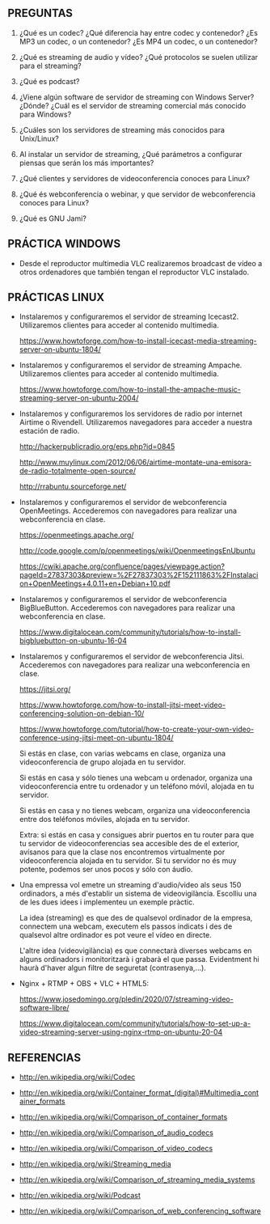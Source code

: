 ﻿PREGUNTAS
---------

 01. ¿Qué es un codec? ¿Qué diferencia hay entre codec y contenedor? ¿Es MP3 un codec, o un contenedor? ¿Es MP4 un codec, o un contenedor?

 02. ¿Qué es streaming de audio y vídeo? ¿Qué protocolos se suelen utilizar para el streaming?

 03. ¿Qué es podcast?

 04. ¿Viene algún software de servidor de streaming con Windows Server? ¿Dónde? ¿Cuál es el servidor de streaming comercial más conocido para Windows?

 05. ¿Cuáles son los servidores de streaming más conocidos para Unix/Linux?

 06. Al instalar un servidor de streaming, ¿Qué parámetros a configurar piensas que serán los más importantes?

 07. ¿Qué clientes y servidores de videoconferencia conoces para Linux?

 08. ¿Qué és webconferencia o webinar, y que servidor de webconferencia conoces para Linux?
 
 09. ¿Qué es GNU Jami?





PRÁCTICA WINDOWS
----------------

  - Desde el reproductor multimedia VLC realizaremos broadcast de vídeo a otros ordenadores que también tengan el reproductor VLC instalado.





PRÁCTICAS LINUX
---------------

  - Instalaremos y configuraremos el servidor de streaming Icecast2. Utilizaremos clientes para acceder al contenido multimedia.
    
    <https://www.howtoforge.com/how-to-install-icecast-media-streaming-server-on-ubuntu-1804/>

  - Instalaremos y configuraremos el servidor de streaming Ampache. Utilizaremos clientes para acceder al contenido multimedia.

    <https://www.howtoforge.com/how-to-install-the-ampache-music-streaming-server-on-ubuntu-2004/>

  - Instalaremos y configuraremos los servidores de radio por internet Airtime o Rivendell. Utilizaremos navegadores para acceder a nuestra estación de radio.

    <http://hackerpublicradio.org/eps.php?id=0845>

    <http://www.muylinux.com/2012/06/06/airtime-montate-una-emisora-de-radio-totalmente-open-source/>

    <http://rrabuntu.sourceforge.net/>

  - Instalaremos y configuraremos el servidor de webconferencia OpenMeetings. Accederemos con navegadores para realizar una webconferencia en clase.

    <https://openmeetings.apache.org/>

    <http://code.google.com/p/openmeetings/wiki/OpenmeetingsEnUbuntu>

    <https://cwiki.apache.org/confluence/pages/viewpage.action?pageId=27837303&preview=%2F27837303%2F152111863%2FInstalacion+OpenMeetings+4.0.11+en+Debian+10.pdf>
    
  - Instalaremos y configuraremos el servidor de webconferencia BigBlueButton. Accederemos con navegadores para realizar una webconferencia en clase.

    <https://www.digitalocean.com/community/tutorials/how-to-install-bigbluebutton-on-ubuntu-16-04>

  - Instalaremos y configuraremos el servidor de webconferencia Jitsi. Accederemos con navegadores para realizar una webconferencia en clase.

    <https://jitsi.org/>

    <https://www.howtoforge.com/how-to-install-jitsi-meet-video-conferencing-solution-on-debian-10/>
    
    <https://www.howtoforge.com/tutorial/how-to-create-your-own-video-conference-using-jitsi-meet-on-ubuntu-1804/>

    Si estás en clase, con varias webcams en clase, organiza una videoconferencia de grupo alojada en tu servidor.

    Si estás en casa y sólo tienes una webcam u ordenador, organiza una videoconferencia entre tu ordenador y un teléfono móvil, alojada en tu servidor.

    Si estás en casa y no tienes webcam, organiza una videoconferencia entre dos teléfonos móviles, alojada en tu servidor.

    Extra: si estás en casa y consigues abrir puertos en tu router para que tu servidor de videoconferencias sea accesible des de el exterior, avísanos para que la clase nos encontremos virtualmente por videoconferencia alojada en tu servidor. Si tu servidor no és muy potente, podemos ser unos pocos y sólo con áudio.

  - Una empressa vol emetre un streaming d'audio/video als seus 150 ordinadors, a més d'establir un sistema de videovigilància. Escolliu una de les dues idees i implementeu un exemple pràctic.

    La idea (streaming) es que des de qualsevol ordinador de la empresa, connectem una webcam, executem els passos indicats i des de qualsevol altre ordinador es pot veure el vídeo en directe.

    L'altre idea (videovigilància) es que connectarà diverses webcams en alguns ordinadors i monitoritzarà i grabarà el que passa. Evidentment hi haurà d'haver algun filtre de seguretat (contrasenya,...).

  - Nginx + RTMP + OBS + VLC + HTML5:

    <https://www.josedomingo.org/pledin/2020/07/streaming-video-software-libre/>

    <https://www.digitalocean.com/community/tutorials/how-to-set-up-a-video-streaming-server-using-nginx-rtmp-on-ubuntu-20-04>





REFERENCIAS
-----------

  - <http://en.wikipedia.org/wiki/Codec>

  - <http://en.wikipedia.org/wiki/Container_format_(digital)#Multimedia_container_formats>

  - <http://en.wikipedia.org/wiki/Comparison_of_container_formats>

  - <http://en.wikipedia.org/wiki/Comparison_of_audio_codecs>

  - <http://en.wikipedia.org/wiki/Comparison_of_video_codecs>

  - <http://en.wikipedia.org/wiki/Streaming_media>

  - <http://en.wikipedia.org/wiki/Comparison_of_streaming_media_systems>

  - <http://en.wikipedia.org/wiki/Podcast>

  - <http://en.wikipedia.org/wiki/Comparison_of_web_conferencing_software>

